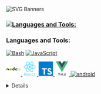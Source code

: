 ![SVG Banners](https://svg-banners.vercel.app/api?type=origin&text1=Hey%20!%20I'm%20@abgo(x)%20🤠%20&text2=%20Adventure%20begins%20,%20it's%20time%20to%20go%20!&width=900&height=215)

<!-- <p align="left"> <img src="https://komarev.com/ghpvc/?username=abgox&label=Profile%20views&color=0e75b6&style=flat" alt="abgox" /> </p> -->


<h3 align="left"><a href="https://github.com/abgox"><img src="https://readme-typing-svg.demolab.com?font=Fira+Code&duration=4000&pause=1000&vCenter=true&width=435&height=20&lines=Easing+life+by+coding!" alt="Languages and Tools:" /></a></h3>

<h3 align="left">Languages and Tools:</h3>

[![Bash](https://img.shields.io/badge/bash-black?style=for-the-badge&logo=gnu-bash&logoColor=white)](https://github.com/abgox)
[![JavaScript](https://img.shields.io/badge/javascript-black?style=for-the-badge&logo=javascript)](https://github.com/abgox)
 
 <p><a href=https://nodejs.org target="_blank" rel="noreferrer"> <img src=https://raw.githubusercontent.com/devicons/devicon/master/icons/nodejs/nodejs-original-wordmark.svg alt="android" width="40" height="40"/> </a> <a href=https://reactjs.org/ target="_blank" rel="noreferrer"> <img src=https://raw.githubusercontent.com/devicons/devicon/master/icons/react/react-original-wordmark.svg alt="android" width="40" height="40"/> </a> <a href=https://www.typescriptlang.org/ target="_blank" rel="noreferrer"> <img src=https://raw.githubusercontent.com/devicons/devicon/master/icons/typescript/typescript-original.svg alt="android" width="40" height="40"/> </a> <a href=https://vuejs.org/ target="_blank" rel="noreferrer"> <img src=https://raw.githubusercontent.com/devicons/devicon/master/icons/vuejs/vuejs-original-wordmark.svg alt="android" width="40" height="40"/> </a> <a href=https://vuepress.vuejs.org/ target="_blank" rel="noreferrer"> <img src=https://raw.githubusercontent.com/AliasIO/wappalyzer/master/src/drivers/webextension/images/icons/VuePress.svg alt="android" width="40" height="40"/> </a> </p>

<details>
<p align="center">
  <a href="https://github.com/abgox">
    <img src="http://github-profile-summary-cards.vercel.app/api/cards/profile-details?username=abgox&theme=transparent" />
  </a>
  <a href="https://github.com/abgox">
    <img src="https://github-readme-streak-stats.herokuapp.com/?user=abgox&hide_border=true&card_width=338&theme=transparent" />
  </a>
  <a href="https://github.com/abgox">
    <img src="https://github-readme-stats.vercel.app/api/top-langs/?username=abgox&theme=transparent&hide_border=true"  alt="Image loading failure(Most Used Language)"/>
  </a>
<!--    <a href="https://github.com/abgox">
    <img src="http://github-profile-summary-cards.vercel.app/api/cards/stats?username=abgox&theme=transparent" />
  </a> -->
</p>
</details>


